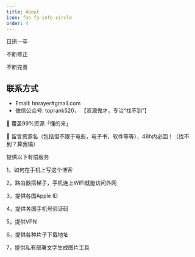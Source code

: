 ```yaml
---
title: About
icon: fas fa-info-circle
order: 4
---
```

日拱一卒

不断修正

不断完善
## 联系方式
- Email: hnrayer#gmail.com
- 微信公众号: toprank520，
【资源鬼才，专治“找不到”】

💽 覆盖99%资源「懂的来」

📮 留言资源名（包括但不限于电影，电子书，软件等等），48h内必回！（找不到？算我输）


提供以下有偿服务

1，如何在手机上写这个博客

2，路由器搭梯子，手机连上WiFi就能访问外网

3，提供各国Apple ID

4，提供各国手机号验证码

5，提供VPN

6，提供各种片子下载地址

7，提供私有部署文字生成图片工具

